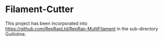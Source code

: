# Filament-Cutter

This project has been incorporated into https://github.com/RepRapLtd/RepRap-MultiFilament
in the sub-directory Guillotine.

